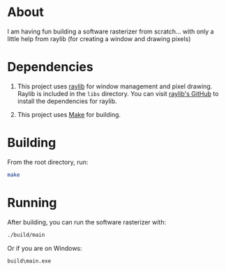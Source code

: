 # About

I am having fun building a software rasterizer from scratch... with only a little help from raylib (for creating a window and drawing pixels)

# Dependencies

1. This project uses [raylib](https://raylib.com) for window management and pixel drawing. Raylib is included in the `libs` directory. You can visit [raylib's GitHub](https://github.com/raysan5/raylib) to install the dependencies for raylib.

2. This project uses [Make](https://www.gnu.org/software/make/) for building.

# Building

From the root directory, run:

```bash
make
```

# Running

After building, you can run the software rasterizer with:

```bash
./build/main
```

Or if you are on Windows:

```bash
build\main.exe
```

